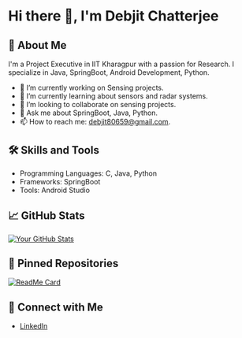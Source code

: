 # Hi there 👋, I'm Debjit Chatterjee

## 🚀 About Me
I'm a Project Executive in IIT Kharagpur with a passion for Research. I specialize in Java, SpringBoot, Android Development, Python.

- 🔭 I’m currently working on Sensing projects.
- 🌱 I’m currently learning about sensors and radar systems.
- 👯 I’m looking to collaborate on sensing projects.
- 💬 Ask me about SpringBoot, Java, Python.
- 📫 How to reach me: debjit80659@gmail.com.

## 🛠️ Skills and Tools
- Programming Languages: C, Java, Python
- Frameworks: SpringBoot
- Tools: Android Studio

## 📈 GitHub Stats
[![Your GitHub Stats](https://github-readme-stats.vercel.app/api?username=debjit2001&show_icons=true&theme=radical)](https://github.com/debjit2001)

## 📌 Pinned Repositories
[![ReadMe Card](https://github-readme-stats.vercel.app/api/pin/?username=debjit2001&repo=SensorDataCapture)](https://github.com/debjit2001/reponame)

## 🤝 Connect with Me
- [LinkedIn]([https://www.linkedin.com/in/yourusername](https://www.linkedin.com/in/debjit-chatterjee-5683bb1a3/))
